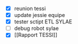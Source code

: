 - [x] reunion tessi
- [x] update jessie equipe
- [x] tester sctipt ETL SYLAE
- [ ] debug robot sylae
- [x] [[Rapport TESSI]]